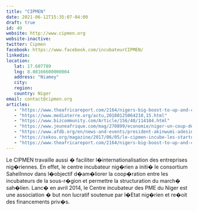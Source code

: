 ```yaml
---
title: "CIPMEN"
date: 2021-06-12T15:35:07-04:00
draft: true
id: 40
website: http://www.cipmen.org
website-inactive: 
twitter: Cipmen
facebook: https://www.facebook.com/incubateurCIPMEN/
linkedin: 
location: 
   lat: 17.607789
   lng: 8.08166600000004
   address: "Niamey"
   city: 
   region: 
   country: Niger
email: contact@cipmen.org
articles:
   - "https://www.theafricareport.com/2164/nigers-big-boost-to-up-and-coming-sme-shoots/"
   - "https://www.mediaterre.org/actu,20180125064218,15.html"
   - "https://www.bizcommunity.com/Article/156/48/114104.html"
   - "https://www.jeuneafrique.com/mag/270899/economie/niger-un-coup-de-pouce-aux-jeunes-pousses/"
   - "https://www.afdb.org/en/news-and-events/president-akinwumi-adesina-in-niamey-the-afdb-is-working-with-niger-to-speed-up-its-development-17384"
   - "https://sekou.org/magazine/2017/06/05/le-cipmen-incube-les-startups-innovantes-du-niger/"
   - "https://www.theafricareport.com/2164/nigers-big-boost-to-up-and-coming-sme-shoots/"
---
```

Le CIPMEN travaille aussi � faciliter l�internationalisation des entreprises nig�riennes. En effet, le centre incubateur nig�rien a initi� le consortium SahelInnov dans l�objectif d�am�liorer la coop�ration entre les incubateurs de la sous-r�gion et permettre la structuration du march� sah�lien.           Lanc� en avril 2014, le Centre incubateur des PME du Niger est une association � but non lucratif soutenue par l�Etat nig�rien et re�oit des financements priv�s.
